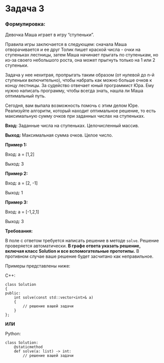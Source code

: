 # Задача 3

### **Формулировка:**

Девочка Маша играет в игру “ступеньки”. 

Правила игры заключается в следующем: сначала Маша отворачивается и ее друг Толик пишет краской числа - очки на ступеньках лестницы, затем Маша начинает прыгать по ступенькам, но из-за своего небольшого роста, она может прыгнуть только на 1 или 2 ступеньки.

Задача у нее нехитрая, пропрыгать таким образом (от нулевой до n-й ступеньки включительно), чтобы набрать как можно больше очков к концу лестницы.  За судейство отвечает юный программист Юра. Ему нужно написать программу, чтобы всегда знать, нашла ли Маша оптимальный путь. 

Сегодня, вам выпала возможность помочь с этим делом Юре. Реализуйте алгоритм, который находит оптимальное решение, то есть максимальную сумму очков при заданных числах на ступеньках. 

**Вход:**  Заданные числа на ступеньках. Целочисленный массив.

**Выход:** Максимальная сумма очков. Целое число.

**Пример 1:**  

Вход: a = [1,2] 

Выход: 3 

**Пример 2:** 

Вход: a = [2, -1] 

Выход: 1 

**Пример 3:** 

Вход: a = [-1,2,1] 

Выход: 3 

**Требования:**

В поле с ответом требуется написать решение в методе `solve`. Решение проверяется автоматически. **В графе ответа указать решение, включая класс Solution и все вспомогательные прототипы.**  В противном случае ваше решение будет засчитано как неправильное.

Примеры представлены ниже: 

C++: 

```
class Solution 
{  
public:  
    int solve(const std::vector<int>& a) 
    {  
        // решение вашей задачи 
    }  
}; 
```

**ИЛИ**

Python: 

```
class Solution: 
    @staticmethod 
    def solve(a: list) -> int: 
        // решение вашей задачи 
```